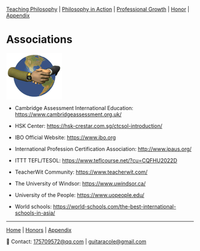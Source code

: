 [Teaching Philosophy](./philosophya.md) | [Philosophy in Action](./teachingandlearning1.md) | [Professional Growth](./professional.md) | [Honor](./honors.md) | [Appendix](./appendix.md)

# Associations

<img src="association s.gif" align="center"/>

- Cambridge Assessment International Education: <https://www.cambridgeassessment.org.uk/>

- HSK Center: <https://hsk-crestar.com.sg/ctcsol-introduction/>

- IBO Official Website: <https://www.ibo.org>

- International Profession Certification Association:  <http://www.ipaus.org/>

- ITTT TEFL/TESOL: <https://www.teflcourse.net/?cu=CQFHU2022D>

- TeacherWit Community: <https://www.teacherwit.com/>

- The University of Windsor: <https://www.uwindsor.ca/>

- University of the People: <https://www.uopeople.edu/>

- World schools: <https://world-schools.com/the-best-international-schools-in-asia/>

---

 [Home](./README.md) | [Honors](./honors.md) | [Appendix](./appendix.md)

 📧 Contact:
<175709572@qq.com> | <guitaracole@gmail.com>
